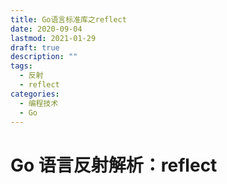 ```yaml
---
title: Go语言标准库之reflect
date: 2020-09-04
lastmod: 2021-01-29
draft: true
description: ""
tags:
  - 反射
  - reflect
categories:
  - 编程技术
  - Go
---
```


# Go 语言反射解析：reflect
